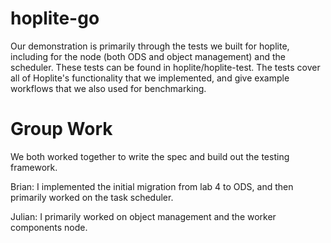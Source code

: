 # hoplite-go
Our demonstration is primarily through the tests we built for hoplite, including for the node (both ODS and object management) and the scheduler. These tests can be found in hoplite/hoplite-test. The tests cover all of Hoplite's functionality that we implemented, and give example workflows that we also used for benchmarking. 

# Group Work
We both worked together to write the spec and build out the testing framework.

Brian: I implemented the initial migration from lab 4 to ODS, and then primarily worked on the task scheduler. 

Julian: I primarily worked on object management and the worker components node.